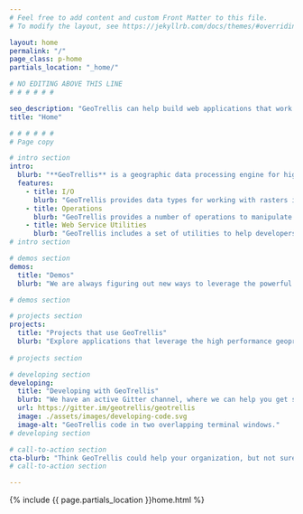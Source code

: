 ```yaml
---
# Feel free to add content and custom Front Matter to this file.
# To modify the layout, see https://jekyllrb.com/docs/themes/#overriding-theme-defaults

layout: home
permalink: "/"
page_class: p-home
partials_location: "_home/"

# NO EDITING ABOVE THIS LINE
# # # # # #

seo_description: "GeoTrellis can help build web applications that work with raster data. It provides a set of functionality to aid the translation of queries into GeoTrellis operations, that load raster data, operate on your data, and render the results of those operations in a format useful to return to the client."
title: "Home"

# # # # # #
# Page copy

# intro section
intro: 
  blurb: "**GeoTrellis** is a geographic data processing engine for high performance applications."
  features:
    - title: I/O
      blurb: "GeoTrellis provides data types for working with rasters in the Scala language, as well as fast reading and writing of these data types to disk."
    - title: Operations
      blurb: "GeoTrellis provides a number of operations to manipulate raster data, including cropping/warping, Map Algebra operations, and rendering operations, as well as vector to raster operations such as Kernel Density and vectorization of raster data."
    - title: Web Service Utilities
      blurb: "GeoTrellis includes a set of utilities to help developers create useful, high performing web services that load and manipulate raster data."
# intro section

# demos section
demos:
  title: "Demos"
  blurb: "We are always figuring out new ways to leverage the powerful processing power of GeoTrellis. The source code for demos can be found on our [GitHub account](http://github.com/geotrellis)."

# demos section

# projects section
projects:
  title: "Projects that use GeoTrellis"
  blurb: "Explore applications that leverage the high performance geoprocessing capabilities of GeoTrellis."
  
# projects section

# developing section
developing:
  title: "Developing with GeoTrellis"
  blurb: "We have an active Gitter channel, where we can help you get started and answer questions you may have about using GeoTrellis in your project!"
  url: https://gitter.im/geotrellis/geotrellis
  image: ./assets/images/developing-code.svg
  image-alt: "GeoTrellis code in two overlapping terminal windows."
# developing section

# call-to-action section
cta-blurb: "Think GeoTrellis could help your organization, but not sure where to start? Let’s talk."
# call-to-action section

---
```


{% include {{ page.partials_location }}home.html %}
